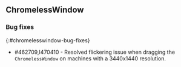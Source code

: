 ## ChromelessWindow 

### Bug fixes
{:#chromelesswindow-bug-fixes}

* \#462709,I470410 - Resolved flickering issue when dragging the `ChromelessWindow` on machines with a 3440x1440 resolution.